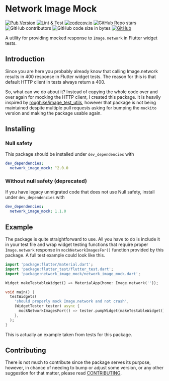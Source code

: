 # Network Image Mock

[![Pub Version](https://img.shields.io/pub/v/network_image_mock?color=%233dc6fd&logo=flutter&logoColor=%233dc6fd)](https://pub.dev/packages/network_image_mock)
![Lint & Test](https://github.com/stelynx/network_image_mock/workflows/Lint%20&%20Test/badge.svg)
[![codecov.io](https://codecov.io/gh/stelynx/network_image_mock/branch/master/graphs/badge.svg)](https://codecov.io/gh/stelynx/network_image_mock/branch/master)
![GitHub Repo stars](https://img.shields.io/github/stars/stelynx/network_image_mock?color=gold&logo=github&style=plastic)
![GitHub contributors](https://img.shields.io/github/contributors/stelynx/network_image_mock?logo=github)
![GitHub code size in bytes](https://img.shields.io/github/languages/code-size/stelynx/network_image_mock)
[![GitHub](https://img.shields.io/github/license/stelynx/network_image_mock)](LICENSE)

A utility for providing mocked response to `Image.network` in Flutter widget tests.

## Introduction

Since you are here you probably already know that calling Image.network results in 400
response in Flutter widget tests. The reason for this is that default HTTP client in tests
always return a 400.

So, what can we do about it? Instead of copying the whole code over and over again for mocking
the HTTP client, I created this package. It is heavily inspired by [roughike/image_test_utils](https://github.com/roughike/image_test_utils), however that package is not being maintained despite multiple pull requests
asking for bumping the `mockito` version and making the package usable again.

## Installing

### Null safety

This package should be installed under `dev_dependencies` with

```yaml
dev_dependencies:
  network_image_mock: ^2.0.0
```

### Without null safety (deprecated)

If you have legacy unmigrated code that does not use Null safety, install under `dev_dependencies` with

```yaml
dev_dependencies:
  network_image_mock: 1.1.0
```

## Example

The package is quite straightforward to use. All you have to do is include it in your test
file and wrap widget testing functions that require proper `Image.network` response in
`mockNetworkImagesFor()` function provided by this package. A full test example could look like this.

```dart
import 'package:flutter/material.dart';
import 'package:flutter_test/flutter_test.dart';
import 'package:network_image_mock/network_image_mock.dart';

Widget makeTestableWidget() => MaterialApp(home: Image.network(''));

void main() {
  testWidgets(
    'should properly mock Image.network and not crash',
    (WidgetTester tester) async {
      mockNetworkImagesFor(() => tester.pumpWidget(makeTestableWidget()));
    },
  );
}
```

This is actually an example taken from tests for this package.

## Contributing

There is not much to contribute since the package serves its purpose, however, in chance of needing to bump or adjust some version, or any other suggestion for that matter, please read [CONTRIBUTING](CONTRIBUTING.md).
